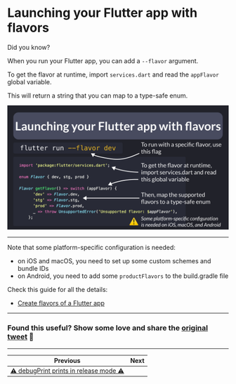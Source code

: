 # Launching your Flutter app with flavors

Did you know?

When you run your Flutter app, you can add a `--flavor` argument.

To get the flavor at runtime, import `services.dart` and read the `appFlavor` global variable.

This will return a string that you can map to a type-safe enum.

![](142.png)

---

Note that some platform-specific configuration is needed:

- on iOS and macOS, you need to set up some custom schemes and bundle IDs
- on Android, you need to add some `productFlavors` to the build.gradle file

Check this guide for all the details:

- [Create flavors of a Flutter app](https://docs.flutter.dev/deployment/flavors)

---

### Found this useful? Show some love and share the [original tweet](https://twitter.com/biz84/status/1750486116581417103) 🙏

---

| Previous | Next |
| -------- | ---- |
| [⚠️ debugPrint prints in release mode ⚠️](../0141-dont-use-debug-print/index.md) |  |
